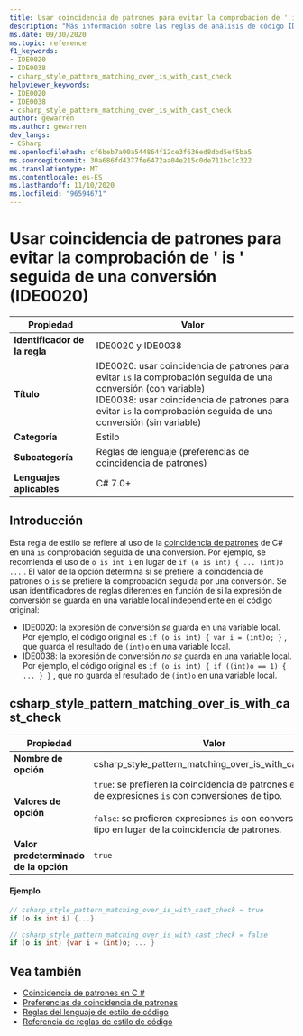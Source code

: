 ```yaml
---
title: Usar coincidencia de patrones para evitar la comprobación de ' is ' seguida de una conversión (IDE0020 y IDE0038)
description: "Más información sobre las reglas de análisis de código IDE0020 y IDE0038: usar la coincidencia de patrones para evitar la comprobación de ' is ' seguida de una conversión"
ms.date: 09/30/2020
ms.topic: reference
f1_keywords:
- IDE0020
- IDE0038
- csharp_style_pattern_matching_over_is_with_cast_check
helpviewer_keywords:
- IDE0020
- IDE0038
- csharp_style_pattern_matching_over_is_with_cast_check
author: gewarren
ms.author: gewarren
dev_langs:
- CSharp
ms.openlocfilehash: cf6beb7a00a544864f12ce3f636ed8dbd5ef5ba5
ms.sourcegitcommit: 30a686fd4377fe6472aa04e215c0de711bc1c322
ms.translationtype: MT
ms.contentlocale: es-ES
ms.lasthandoff: 11/10/2020
ms.locfileid: "96594671"
---
```

# <a name="use-pattern-matching-to-avoid-is-check-followed-by-a-cast-ide0020"></a>Usar coincidencia de patrones para evitar la comprobación de ' is ' seguida de una conversión (IDE0020)

|Propiedad|Valor|
|-|-|
| **Identificador de la regla** | IDE0020 y IDE0038 |
| **Título** | IDE0020: usar coincidencia de patrones para evitar `is` la comprobación seguida de una conversión (con variable)<br/> IDE0038: usar coincidencia de patrones para evitar `is` la comprobación seguida de una conversión (sin variable) |
| **Categoría** | Estilo |
| **Subcategoría** | Reglas de lenguaje (preferencias de coincidencia de patrones) |
| **Lenguajes aplicables** | C# 7.0+ |

## <a name="overview"></a>Introducción

Esta regla de estilo se refiere al uso de la [coincidencia de patrones](../../../csharp/pattern-matching.md) de C# en una `is` comprobación seguida de una conversión. Por ejemplo, se recomienda el uso de `o is int i` en lugar de `if (o is int) { ... (int)o ...` . El valor de la opción determina si se prefiere la coincidencia de patrones o `is` se prefiere la comprobación seguida por una conversión. Se usan identificadores de reglas diferentes en función de si la expresión de conversión se guarda en una variable local independiente en el código original:

- IDE0020: la expresión de conversión _se_ guarda en una variable local. Por ejemplo, el código original es `if (o is int) { var i = (int)o; }` , que guarda el resultado de `(int)o` en una variable local.
- IDE0038: la expresión de conversión _no se_ guarda en una variable local. Por ejemplo, el código original es `if (o is int) { if ((int)o == 1) { ... } }` , que no guarda el resultado de `(int)o` en una variable local.

## <a name="csharp_style_pattern_matching_over_is_with_cast_check"></a>csharp_style_pattern_matching_over_is_with_cast_check

|Propiedad|Valor|
|-|-|
| **Nombre de opción** | csharp_style_pattern_matching_over_is_with_cast_check
| **Valores de opción** | `true`: se prefieren la coincidencia de patrones en lugar de expresiones `is` con conversiones de tipo.<br /><br />`false`: se prefieren expresiones `is` con conversiones de tipo en lugar de la coincidencia de patrones. |
| **Valor predeterminado de la opción** | `true` |

#### <a name="example"></a>Ejemplo

```csharp
// csharp_style_pattern_matching_over_is_with_cast_check = true
if (o is int i) {...}

// csharp_style_pattern_matching_over_is_with_cast_check = false
if (o is int) {var i = (int)o; ... }
```

## <a name="see-also"></a>Vea también

- [Coincidencia de patrones en C #](../../../csharp/pattern-matching.md)
- [Preferencias de coincidencia de patrones](pattern-matching-preferences.md)
- [Reglas del lenguaje de estilo de código](language-rules.md)
- [Referencia de reglas de estilo de código](index.md)
